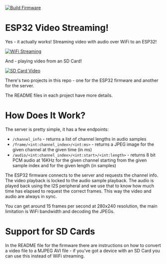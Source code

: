 [![Build Firmware](https://github.com/atomic14/esp32-tv/actions/workflows/build_firmware.yml/badge.svg)](https://github.com/atomic14/esp32-tv/actions/workflows/build_firmware.yml)

# ESP32 Video Streaming!

Yes - it actually works! Streaming video with audio over WiFi to an ESP32!

[![WiFi Streaming](https://img.youtube.com/vi/G6MROvlLeKE/0.jpg)](https://www.youtube.com/watch?v=G6MROvlLeKE)

And - playing video from an SD Card!

[![SD Card Video](https://img.youtube.com/vi/dWgjsJtlbpA/0.jpg)](https://www.youtube.com/watch?v=dWgjsJtlbpA)

There's two projects in this repo - one for the ESP32 firmware and another for the server.

The README files in each project have more details.

# How Does It Work?

The server is pretty simple, it has a few endpoints:

- `/channel_info` - returns a list of channel lengths in audio samples
- `/frame/<int:channel_index>/<int:ms>` - returns a JPEG image for the given channel at the given time (in ms)
- `/audio/<int:channel_index>/<int:start>/<int:length>` - returns 8 bit PCM audio at 16KHz for the given channel starting from the given sample index and for the given length (in samples)

The ESP32 firmware connects to the server and requests the channel info. The video playback is locked to the audio sample playback. The audio is played back using the I2S peripheral and we use that to know how much time has elapsed to request the correct frames. This way the video and audio are always in sync.

You can get around 15 frames per second at 280x240 resolution, the main limitation is WiFi bandwidth and decoding the JPEGs.

# Support for SD Cards

In the README file for the firmware there are instructions on how to convert a video file to a MJPEG AVI file - if you've got a device with an SD Card you can use this instead of WiFi streaming.
